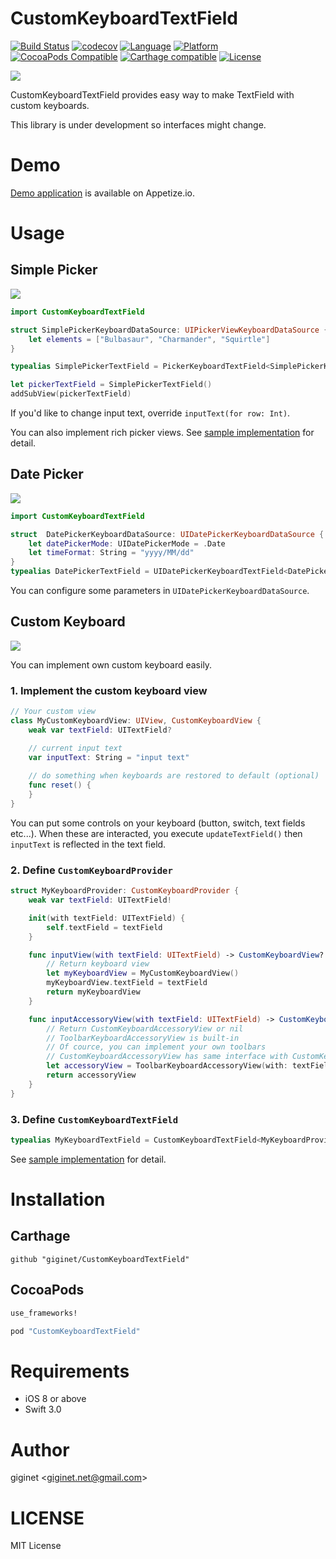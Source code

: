 # CustomKeyboardTextField

[![Build Status](https://travis-ci.org/giginet/CustomKeyboardTextField.svg?branch=master)](https://travis-ci.org/giginet/CustomKeyboardTextField) 
[![codecov](https://codecov.io/gh/giginet/CustomKeyboardTextField/branch/master/graph/badge.svg)](https://codecov.io/gh/giginet/CustomKeyboardTextField)
[![Language](https://img.shields.io/badge/language-Swift%203.0-orange.svg)](https://swift.org)
[![Platform](https://img.shields.io/cocoapods/p/CustomKeyboardTextField.svg?style=flat)](http://cocoadocs.org/docsets/CustomKeyboardTextField)
[![CocoaPods Compatible](https://img.shields.io/cocoapods/v/CustomKeyboardTextField.svg)](https://img.shields.io/cocoapods/v/CustomKeyboardTextField.svg)
[![Carthage compatible](https://img.shields.io/badge/Carthage-compatible-4BC51D.svg?style=flat)](https://github.com/Carthage/Carthage)
[![License](https://img.shields.io/github/license/giginet/CustomKeyboardTextField.svg)](https://github.com/giginet/CustomKeyboardTextField/blob/master/LICENSE.md)

![](https://raw.githubusercontent.com/giginet/CustomKeyboardTextField/master/Documentation/Image/demo.gif)

CustomKeyboardTextField provides easy way to make TextField with custom keyboards.

This library is under development so interfaces might change.

# Demo

[Demo application](https://appetize.io/app/jv8ddk9ff2uwnf7hr508kbrkwg?device=iphone5s&scale=100&orientation=portrait&osVersion=9.3) is available on Appetize.io.

# Usage

## Simple Picker

![](https://raw.githubusercontent.com/giginet/CustomKeyboardTextField/master/Documentation/Image/picker.png)

```swift
import CustomKeyboardTextField

struct SimplePickerKeyboardDataSource: UIPickerViewKeyboardDataSource {
    let elements = ["Bulbasaur", "Charmander", "Squirtle"]
}

typealias SimplePickerTextField = PickerKeyboardTextField<SimplePickerKeyboardDataSource>

let pickerTextField = SimplePickerTextField()
addSubView(pickerTextField)
```

If you'd like to change input text, override `inputText(for row: Int)`.

You can also implement rich picker views. See [sample implementation](https://github.com/giginet/CustomKeyboardTextField/blob/master/CustomKeyboardTextFieldDemo/CustomKeyboard.swift#L10) for detail.

## Date Picker

![](https://raw.githubusercontent.com/giginet/CustomKeyboardTextField/master/Documentation/Image/date_picker.png)


```swift
import CustomKeyboardTextField

struct  DatePickerKeyboardDataSource: UIDatePickerKeyboardDataSource {
    let datePickerMode: UIDatePickerMode = .Date
    let timeFormat: String = "yyyy/MM/dd"
}
typealias DatePickerTextField = UIDatePickerKeyboardTextField<DatePickerKeyboardDataSource>
```

You can configure some parameters in `UIDatePickerKeyboardDataSource`.

## Custom Keyboard

![](https://raw.githubusercontent.com/giginet/CustomKeyboardTextField/master/Documentation/Image/custom.png)

You can implement own custom keyboard easily.

### 1. Implement the custom keyboard view

```swift
// Your custom view
class MyCustomKeyboardView: UIView, CustomKeyboardView {
    weak var textField: UITextField?

    // current input text
    var inputText: String = "input text"
    
    // do something when keyboards are restored to default (optional)
    func reset() {
    }
}
```

You can put some controls on your keyboard (button, switch, text fields etc...).
When these are interacted, you execute `updateTextField()` then `inputText` is reflected in the text field. 

### 2. Define `CustomKeyboardProvider`

```swift
struct MyKeyboardProvider: CustomKeyboardProvider {
    weak var textField: UITextField!

    init(with textField: UITextField) {
        self.textField = textField
    }

    func inputView(with textField: UITextField) -> CustomKeyboardView? {
        // Return keyboard view
        let myKeyboardView = MyCustomKeyboardView()
        myKeyboardView.textField = textField
        return myKeyboardView
    }

    func inputAccessoryView(with textField: UITextField) -> CustomKeyboardAccessoryView? {
        // Return CustomKeyboardAccessoryView or nil
        // ToolbarKeyboardAccessoryView is built-in
        // Of cource, you can implement your own toolbars
        // CustomKeyboardAccessoryView has same interface with CustomKeyboardView
        let accessoryView = ToolbarKeyboardAccessoryView(with: textField)
        return accessoryView
    }
}
```

### 3. Define `CustomKeyboardTextField`

```swift
typealias MyKeyboardTextField = CustomKeyboardTextField<MyKeyboardProvider>
```

See [sample implementation](https://github.com/giginet/CustomKeyboardTextField/blob/master/CustomKeyboardTextFieldDemo/CustomKeyboard.swift#L58) for detail.


# Installation

## Carthage

```
github "giginet/CustomKeyboardTextField"
```

## CocoaPods

```ruby
use_frameworks!

pod "CustomKeyboardTextField"
```

# Requirements

- iOS 8 or above
- Swift 3.0

# Author

giginet <<giginet.net@gmail.com>>

# LICENSE

MIT License
